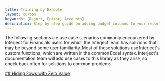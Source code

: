 ```yaml
---
title: Training by Example
layout: custom
keywords: [Report, Epicor, Accounts]
description: Step by step guide on adding budget columns to your report templates.
---
```


The following sections are use case scenarios commonly encountered by Interject for Financials users for which the Interject team has solutions that may be beyond some user familiarity. Most of these solutions use Interject's custom functions, which are written in the common Excel syntax. Interject's documentation team will add use cases to this library as they arise, so check back often for solutions to common problems.


 [ ## Hiding Rows with Zero Value ](/bApps/bFinancials/HidingZeros.html)
